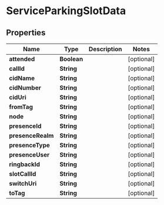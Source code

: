 

# ServiceParkingSlotData


## Properties

| Name | Type | Description | Notes |
|------------ | ------------- | ------------- | -------------|
|**attended** | **Boolean** |  |  [optional] |
|**callId** | **String** |  |  [optional] |
|**cidName** | **String** |  |  [optional] |
|**cidNumber** | **String** |  |  [optional] |
|**cidUri** | **String** |  |  [optional] |
|**fromTag** | **String** |  |  [optional] |
|**node** | **String** |  |  [optional] |
|**presenceId** | **String** |  |  [optional] |
|**presenceRealm** | **String** |  |  [optional] |
|**presenceType** | **String** |  |  [optional] |
|**presenceUser** | **String** |  |  [optional] |
|**ringbackId** | **String** |  |  [optional] |
|**slotCallId** | **String** |  |  [optional] |
|**switchUri** | **String** |  |  [optional] |
|**toTag** | **String** |  |  [optional] |



